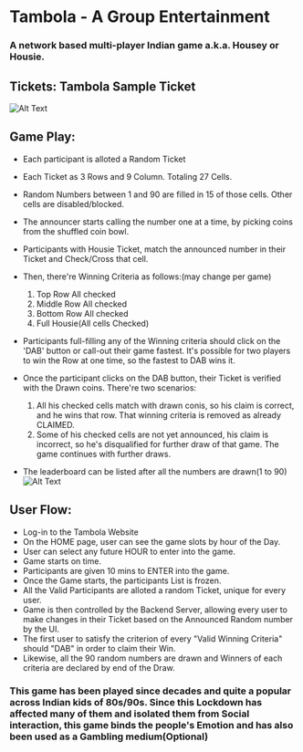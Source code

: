 # Tambola - A Group Entertainment
### A network based multi-player Indian game a.k.a. Housey or Housie.

## Tickets: Tambola Sample Ticket
![Alt Text](https://i.pinimg.com/originals/8f/db/ee/8fdbeef61d74f5ed7cb2f4fed6ee5986.jpg "Tambola Sample Ticket")

## Game Play:
- Each participant is alloted a Random Ticket
- Each Ticket as 3 Rows and 9 Column. Totaling 27 Cells.
- Random Numbers between 1 and 90 are filled in 15 of those cells. Other cells are disabled/blocked.
- The announcer starts calling the number one at a time, by picking coins from the shuffled coin bowl.
- Participants with Housie Ticket, match the announced number in their Ticket and Check/Cross that cell.
- Then, there're Winning Criteria as follows:(may change per game)
	1. Top Row All checked
	2. Middle Row All checked
	3. Bottom Row All checked
	4. Full Housie(All cells Checked)
- Participants full-filling any of the Winning criteria should click on the 'DAB' button or call-out their game fastest. It's possible for two players to win the Row at one time, so the fastest to DAB wins it.
- Once the participant clicks on the DAB button, their Ticket is verified with the Drawn coins. There're two scenarios:
	1. All his checked cells match with drawn conis, so his claim is correct, and he wins that row. That winning criteria is removed as already CLAIMED.
	2. Some of his checked cells are not yet announced, his claim is incorrect, so he's disqualified for further draw of that game. The game continues with further draws.

- The leaderboard can be listed after all the numbers are drawn(1 to 90)
![Alt Text](https://i.pinimg.com/600x315/02/9d/e7/029de77a5ab9ec2e3da5a305db894029.jpg "Shuffled Coins")

## User Flow:
- Log-in to the Tambola Website
- On the HOME page, user can see the game slots by hour of the Day.
- User can select any future HOUR to enter into the game.
- Game starts on time.
- Participants are given 10 mins to ENTER into the game.
- Once the Game starts, the participants List is frozen.
- All the Valid Participants are alloted a random Ticket, unique for every user.
- Game is then controlled by the Backend Server, allowing every user to make changes in their Ticket based on the Announced Random number by the UI.
- The first user to satisfy the criterion of every "Valid Winning Criteria" should "DAB" in order to claim their Win.
- Likewise, all the 90 random numbers are drawn and Winners of each criteria are declared by end of the Draw.

### This game has been played since decades and quite a popular across Indian kids of 80s/90s. Since this Lockdown has affected many of them and isolated them from Social interaction, this game binds the people's Emotion and has also been used as a Gambling medium(Optional)
